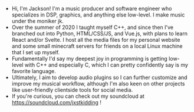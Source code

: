  - Hi, I'm Jackson! I'm a music producer and software engineer who specializes in DSP, graphics, and anything else low-level. I make music under the moniker jk.
 - Over the summer of 2020 I taught myself C++, and since then I've branched out into Python, HTML/CSS/JS, 
and Vue.js, with plans to learn React and/or Svelte. I host all the media files for my personal website and some small minecraft servers for friends on a local Linux machine that I set up myself.
 - Fundamentally I'd say my deepest joy in programming is getting low-level with C++ and especially C, which I can pretty confidently say is my favorite language.
 - Ultimately, I aim to develop audio plugins so  I can further customize and improve my musical workflow, although 
I'm also keen on other projects like user-friendly clientside tools for social media. 
- If you're curious, you can check out my soundcloud at https://soundcloud.com/jxstkidding !
